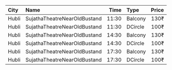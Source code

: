 | City  | Name                         |  Time | Type    | Price | Capacity | Booked |
| :---- | :--------------------------- | ----: | :------ | ----: | -------: | -----: |
| Hubli | SujathaTheatreNearOldBustand | 11:30 | Balcony |  130₹ |      289 |     90 |
| Hubli | SujathaTheatreNearOldBustand | 11:30 | DCircle |  100₹ |      558 |    138 |
| Hubli | SujathaTheatreNearOldBustand | 14:30 | Balcony |  130₹ |      289 |     90 |
| Hubli | SujathaTheatreNearOldBustand | 14:30 | DCircle |  100₹ |      558 |    138 |
| Hubli | SujathaTheatreNearOldBustand | 17:30 | Balcony |  130₹ |      289 |     90 |
| Hubli | SujathaTheatreNearOldBustand | 17:30 | DCircle |  100₹ |      558 |    138 |